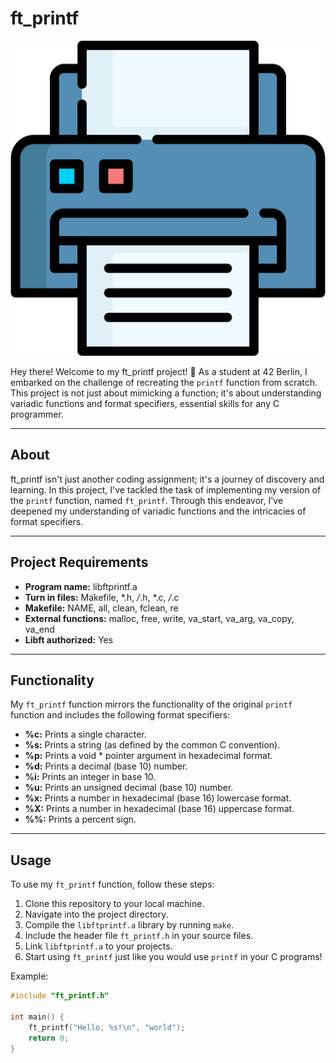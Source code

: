 # ft_printf

![ft_printf Logo](png/printf.png)

Hey there! Welcome to my ft_printf project! 🚀 As a student at 42 Berlin, I embarked on the challenge of recreating the `printf` function from scratch. This project is not just about mimicking a function; it's about understanding variadic functions and format specifiers, essential skills for any C programmer.

---

## About
ft_printf isn't just another coding assignment; it's a journey of discovery and learning. In this project, I've tackled the task of implementing my version of the `printf` function, named `ft_printf`. Through this endeavor, I've deepened my understanding of variadic functions and the intricacies of format specifiers.

---

## Project Requirements
- **Program name:** libftprintf.a
- **Turn in files:** Makefile, *.h, */*.h, *.c, */*.c
- **Makefile:** NAME, all, clean, fclean, re
- **External functions:** malloc, free, write, va_start, va_arg, va_copy, va_end
- **Libft authorized:** Yes

---

## Functionality
My `ft_printf` function mirrors the functionality of the original `printf` function and includes the following format specifiers:
- **%c:** Prints a single character.
- **%s:** Prints a string (as defined by the common C convention).
- **%p:** Prints a void * pointer argument in hexadecimal format.
- **%d:** Prints a decimal (base 10) number.
- **%i:** Prints an integer in base 10.
- **%u:** Prints an unsigned decimal (base 10) number.
- **%x:** Prints a number in hexadecimal (base 16) lowercase format.
- **%X:** Prints a number in hexadecimal (base 16) uppercase format.
- **%%:** Prints a percent sign.

---

## Usage
To use my `ft_printf` function, follow these steps:
1. Clone this repository to your local machine.
2. Navigate into the project directory.
3. Compile the `libftprintf.a` library by running `make`.
4. Include the header file `ft_printf.h` in your source files.
5. Link `libftprintf.a` to your projects.
6. Start using `ft_printf` just like you would use `printf` in your C programs!

Example:
```c
#include "ft_printf.h"

int main() {
    ft_printf("Hello, %s!\n", "world");
    return 0;
}
